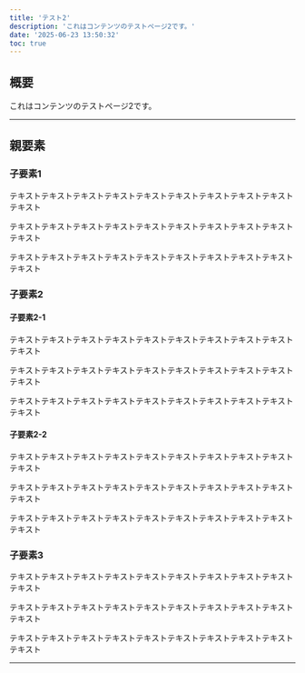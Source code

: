 ```yaml
---
title: 'テスト2'
description: 'これはコンテンツのテストページ2です。'
date: '2025-06-23 13:50:32'
toc: true
---
```


## 概要

これはコンテンツのテストページ2です。

---

## 親要素

### 子要素1

テキストテキストテキストテキストテキストテキストテキストテキストテキストテキスト

テキストテキストテキストテキストテキストテキストテキストテキストテキストテキスト

テキストテキストテキストテキストテキストテキストテキストテキストテキストテキスト

### 子要素2

#### 子要素2-1

テキストテキストテキストテキストテキストテキストテキストテキストテキストテキスト

テキストテキストテキストテキストテキストテキストテキストテキストテキストテキスト

テキストテキストテキストテキストテキストテキストテキストテキストテキストテキスト

#### 子要素2-2

テキストテキストテキストテキストテキストテキストテキストテキストテキストテキスト

テキストテキストテキストテキストテキストテキストテキストテキストテキストテキスト

テキストテキストテキストテキストテキストテキストテキストテキストテキストテキスト

### 子要素3

テキストテキストテキストテキストテキストテキストテキストテキストテキストテキスト

テキストテキストテキストテキストテキストテキストテキストテキストテキストテキスト

テキストテキストテキストテキストテキストテキストテキストテキストテキストテキスト

---
